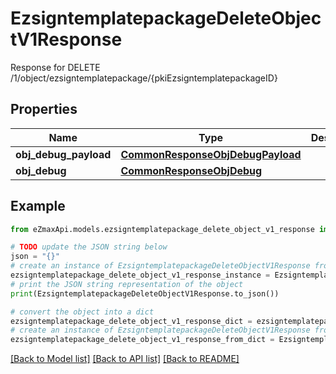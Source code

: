 # EzsigntemplatepackageDeleteObjectV1Response

Response for DELETE /1/object/ezsigntemplatepackage/{pkiEzsigntemplatepackageID}

## Properties

Name | Type | Description | Notes
------------ | ------------- | ------------- | -------------
**obj_debug_payload** | [**CommonResponseObjDebugPayload**](CommonResponseObjDebugPayload.md) |  | 
**obj_debug** | [**CommonResponseObjDebug**](CommonResponseObjDebug.md) |  | [optional] 

## Example

```python
from eZmaxApi.models.ezsigntemplatepackage_delete_object_v1_response import EzsigntemplatepackageDeleteObjectV1Response

# TODO update the JSON string below
json = "{}"
# create an instance of EzsigntemplatepackageDeleteObjectV1Response from a JSON string
ezsigntemplatepackage_delete_object_v1_response_instance = EzsigntemplatepackageDeleteObjectV1Response.from_json(json)
# print the JSON string representation of the object
print(EzsigntemplatepackageDeleteObjectV1Response.to_json())

# convert the object into a dict
ezsigntemplatepackage_delete_object_v1_response_dict = ezsigntemplatepackage_delete_object_v1_response_instance.to_dict()
# create an instance of EzsigntemplatepackageDeleteObjectV1Response from a dict
ezsigntemplatepackage_delete_object_v1_response_from_dict = EzsigntemplatepackageDeleteObjectV1Response.from_dict(ezsigntemplatepackage_delete_object_v1_response_dict)
```
[[Back to Model list]](../README.md#documentation-for-models) [[Back to API list]](../README.md#documentation-for-api-endpoints) [[Back to README]](../README.md)


